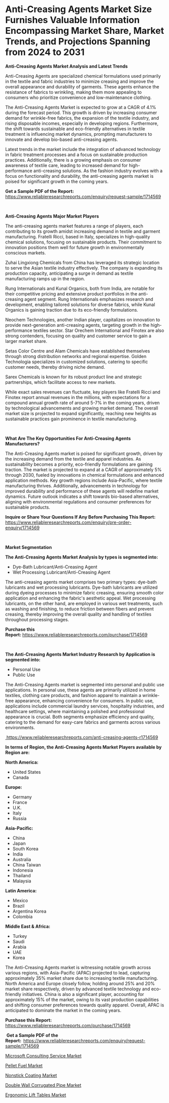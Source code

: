 <p><h1>Anti-Creasing Agents Market Size Furnishes Valuable Information Encompassing Market Share, Market Trends, and Projections Spanning from 2024 to 2031</h1></p><p><strong>Anti-Creasing Agents Market Analysis and Latest Trends</strong></p>
<p><p>Anti-Creasing Agents are specialized chemical formulations used primarily in the textile and fabric industries to minimize creasing and improve the overall appearance and durability of garments. These agents enhance the resistance of fabrics to wrinkling, making them more appealing to consumers who prioritize convenience and low-maintenance clothing.</p><p>The Anti-Creasing Agents Market is expected to grow at a CAGR of 4.1% during the forecast period. This growth is driven by increasing consumer demand for wrinkle-free fabrics, the expansion of the textile industry, and rising disposable incomes, especially in developing regions. Furthermore, the shift towards sustainable and eco-friendly alternatives in textile treatment is influencing market dynamics, prompting manufacturers to innovate and develop bio-based anti-creasing agents.</p><p>Latest trends in the market include the integration of advanced technology in fabric treatment processes and a focus on sustainable production practices. Additionally, there is a growing emphasis on consumer awareness of textile care, leading to increased demand for high-performance anti-creasing solutions. As the fashion industry evolves with a focus on functionality and durability, the anti-creasing agents market is poised for significant growth in the coming years.</p></p>
<p><strong>Get a Sample PDF of the Report:&nbsp;</strong> <a href="https://www.reliableresearchreports.com/enquiry/request-sample/1714569?utm_campaign=37&utm_medium=2&utm_source=Github&utm_content=ia&utm_term=22102024&utm_id=anti-creasing-agents">https://www.reliableresearchreports.com/enquiry/request-sample/1714569</a></p>
<p>&nbsp;</p>
<p><strong>Anti-Creasing Agents Major Market Players</strong></p>
<p><p>The anti-creasing agents market features a range of players, each contributing to its growth amidst increasing demand in textile and garment manufacturing. Fratelli Ricci, based in Italy, specializes in high-quality chemical solutions, focusing on sustainable products. Their commitment to innovation positions them well for future growth in environmentally conscious markets.</p><p>Zuhai Lingxiong Chemicals from China has leveraged its strategic location to serve the Asian textile industry effectively. The company is expanding its production capacity, anticipating a surge in demand as textile manufacturing ramps up in the region.</p><p>Rung Internationals and Kunal Organics, both from India, are notable for their competitive pricing and extensive product portfolios in the anti-creasing agent segment. Rung Internationals emphasizes research and development, enabling tailored solutions for diverse fabrics, while Kunal Organics is gaining traction due to its eco-friendly formulations.</p><p>Neochem Technologies, another Indian player, capitalizes on innovation to provide next-generation anti-creasing agents, targeting growth in the high-performance textiles sector. Star Orechem International and Finotex are also strong contenders, focusing on quality and customer service to gain a larger market share.</p><p>Setas Color Centre and Alam Chemicals have established themselves through strong distribution networks and regional expertise. Golden Technologia specializes in customized solutions, catering to specific customer needs, thereby driving niche demand.</p><p>Sarex Chemicals is known for its robust product line and strategic partnerships, which facilitate access to new markets.</p><p>While exact sales revenues can fluctuate, key players like Fratelli Ricci and Finotex report annual revenues in the millions, with expectations for a compound annual growth rate of around 5-7% in the coming years, driven by technological advancements and growing market demand. The overall market size is projected to expand significantly, reaching new heights as sustainable practices gain prominence in textile manufacturing.</p></p>
<p>&nbsp;</p>
<p><strong>What Are The Key Opportunities For Anti-Creasing Agents Manufacturers?</strong></p>
<p><p>The Anti-Creasing Agents market is poised for significant growth, driven by the increasing demand from the textile and apparel industries. As sustainability becomes a priority, eco-friendly formulations are gaining traction. The market is projected to expand at a CAGR of approximately 5% through 2030, fueled by innovations in chemical formulations and enhanced application methods. Key growth regions include Asia-Pacific, where textile manufacturing thrives. Additionally, advancements in technology for improved durability and performance of these agents will redefine market dynamics. Future outlook indicates a shift towards bio-based alternatives, aligning with environmental regulations and consumer preferences for sustainable products.</p></p>
<p><strong>Inquire or Share Your Questions If Any Before Purchasing This Report:</strong> <a href="https://www.reliableresearchreports.com/enquiry/pre-order-enquiry/1714569?utm_campaign=37&utm_medium=2&utm_source=Github&utm_content=ia&utm_term=22102024&utm_id=anti-creasing-agents">https://www.reliableresearchreports.com/enquiry/pre-order-enquiry/1714569</a></p>
<p>&nbsp;</p>
<p><strong>Market Segmentation</strong></p>
<p><strong>The Anti-Creasing Agents Market Analysis by types is segmented into:</strong></p>
<p><ul><li>Dye-Bath Lubricant/Anti-Creasing Agent</li><li>Wet Processing Lubricant/Anti-Creasing Agent</li></ul></p>
<p><p>The anti-creasing agents market comprises two primary types: dye-bath lubricants and wet processing lubricants. Dye-bath lubricants are utilized during dyeing processes to minimize fabric creasing, ensuring smooth color application and enhancing the fabric's aesthetic appeal. Wet processing lubricants, on the other hand, are employed in various wet treatments, such as washing and finishing, to reduce friction between fibers and prevent creasing, thereby improving the overall quality and handling of textiles throughout processing stages.</p></p>
<p><strong>Purchase this Report:&nbsp;</strong><a href="https://www.reliableresearchreports.com/purchase/1714569?utm_campaign=37&utm_medium=2&utm_source=Github&utm_content=ia&utm_term=22102024&utm_id=anti-creasing-agents">https://www.reliableresearchreports.com/purchase/1714569</a></p>
<p>&nbsp;</p>
<p><strong>The Anti-Creasing Agents Market Industry Research by Application is segmented into:</strong></p>
<p><ul><li>Personal Use</li><li>Public Use</li></ul></p>
<p><p>The Anti-Creasing Agents market is segmented into personal and public use applications. In personal use, these agents are primarily utilized in home textiles, clothing care products, and fashion apparel to maintain a wrinkle-free appearance, enhancing convenience for consumers. In public use, applications include commercial laundry services, hospitality industries, and healthcare settings, where maintaining a polished and professional appearance is crucial. Both segments emphasize efficiency and quality, catering to the demand for easy-care fabrics and garments across various environments.</p></p>
<p><a href="https://www.reliableresearchreports.com/anti-creasing-agents-r1714569?utm_campaign=37&utm_medium=2&utm_source=Github&utm_content=ia&utm_term=22102024&utm_id=anti-creasing-agents">&nbsp;https://www.reliableresearchreports.com/anti-creasing-agents-r1714569</a></p>
<p><strong>In terms of Region, the Anti-Creasing Agents Market Players available by Region are:</strong></p>
<p>
    <p> <strong> North America: </strong>
        <ul>
            <li>United States</li>
            <li>Canada</li>
        </ul>
        </p> 
    <p> <strong> Europe: </strong>
        <ul>
            <li>Germany</li>
            <li>France</li>
            <li>U.K.</li>
            <li>Italy</li>
            <li>Russia</li>
        </ul>
        </p> 
    <p> <strong> Asia-Pacific: </strong>
        <ul>
            <li>China</li>
            <li>Japan</li>
            <li>South Korea</li>
            <li>India</li>
            <li>Australia</li>
            <li>China Taiwan</li>
            <li>Indonesia</li>
            <li>Thailand</li>
            <li>Malaysia</li>
        </ul>
        </p> 
    <p> <strong> Latin America: </strong>
        <ul>
            <li>Mexico</li>
            <li>Brazil</li>
            <li>Argentina Korea</li>
            <li>Colombia</li>
        </ul>
        </p> 
    <p> <strong> Middle East & Africa: </strong>
        <ul>
            <li>Turkey</li>
            <li>Saudi</li>
            <li>Arabia</li>
            <li>UAE</li>
            <li>Korea</li>
        </ul>
    </p>
    </p>
<p><p>The Anti-Creasing Agents market is witnessing notable growth across various regions, with Asia-Pacific (APAC) projected to lead, capturing approximately 35% market share due to increasing textile manufacturing. North America and Europe closely follow, holding around 25% and 20% market share respectively, driven by advanced textile technology and eco-friendly initiatives. China is also a significant player, accounting for approximately 15% of the market, owing to its vast production capabilities and shifting consumer preferences towards quality apparel. Overall, APAC is anticipated to dominate the market in the coming years.</p></p>
<p><strong>Purchase this Report: </strong><a href="https://www.reliableresearchreports.com/purchase/1714569?utm_campaign=37&utm_medium=2&utm_source=Github&utm_content=ia&utm_term=22102024&utm_id=anti-creasing-agents">https://www.reliableresearchreports.com/purchase/1714569</a></p>
<p>&nbsp;<strong>Get a Sample PDF of the Report:&nbsp;&nbsp;</strong><a href="https://www.reliableresearchreports.com/enquiry/request-sample/1714569?utm_campaign=37&utm_medium=2&utm_source=Github&utm_content=ia&utm_term=22102024&utm_id=anti-creasing-agents">https://www.reliableresearchreports.com/enquiry/request-sample/1714569</a></p>
<p><strong></strong></p>
<p><p><a href="https://www.linkedin.com/pulse/global-perspectives-microsoft-consulting-service-market-2llne?utm_campaign=37&utm_medium=2&utm_source=Github&utm_content=ia&utm_term=22102024&utm_id=anti-creasing-agents">Microsoft Consulting Service Market</a></p><p><a href="https://medium.com/@doyeme32g/analyzing-the-global-pellet-fuel-market-growth-prospects-future-forecast-2024-2031-013b5643529b?utm_campaign=37&utm_medium=2&utm_source=Github&utm_content=ia&utm_term=22102024&utm_id=anti-creasing-agents">Pellet Fuel Market</a></p><p><a href="https://medium.com/@janelbaub6/nonstick-coating-momentum-charting-a-8-9-cagr-path-2024-2031-3512ec165ecb?utm_campaign=37&utm_medium=2&utm_source=Github&utm_content=ia&utm_term=22102024&utm_id=anti-creasing-agents">Nonstick Coating Market</a></p><p><a href="https://github.com/DianaWilson796/Market-Research-Report-List-1/blob/main/double-wall-corrugated-pipe-market.md?utm_campaign=37&utm_medium=2&utm_source=Github&utm_content=ia&utm_term=22102024&utm_id=anti-creasing-agents">Double Wall Corrugated Pipe Market</a></p><p><a href="https://issuu.com/reportprime-2/docs/ergonomic-lift-tables-market-size-2_c2752c0b6c1e54?utm_campaign=37&utm_medium=2&utm_source=Github&utm_content=ia&utm_term=22102024&utm_id=anti-creasing-agents">Ergonomic Lift Tables Market</a></p></p>